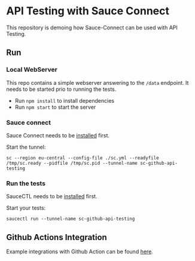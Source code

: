 # API Testing with Sauce Connect

This repository is demoing how Sauce-Connect can be used with API Testing.

## Run

### Local WebServer

This repo contains a simple webserver answering to the `/data` endpoint.
It needs to be started prio to running the tests.

- Run `npm install` to install dependencies
- Run `npm start` to start the server

### Sauce connect

Sauce Connect needs to be [installed](https://docs.saucelabs.com/secure-connections/sauce-connect/installation/) first.

Start the tunnel:
```
sc --region eu-central --config-file ./sc.yml --readyfile /tmp/sc.ready --pidfile /tmp/sc.pid --tunnel-name sc-github-api-testing
```

### Run the tests

SauceCTL needs to be [installed](https://docs.saucelabs.com/dev/cli/saucectl/#installing-saucectl) first.

Start your tests:
```
saucectl run --tunnel-name sc-github-api-testing
```

## Github Actions Integration

Example integrations with Github Action can be found [here](https://github.com/FriggaHel/api-testing-ci/blob/main/.github/workflows/test.yml).